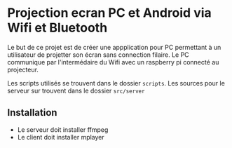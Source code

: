 Projection ecran PC et Android via Wifi et Bluetooth
=======================================================

Le but de ce projet est de créer une  appplication pour PC permettant à un utilisateur de projetter son écran sans connection filaire.
Le PC communique par l'intermédaire du Wifi avec un raspberry pi connecté au projecteur.


Les scripts utilisés se trouvent dans le dossier `scripts`.
Les sources pour le serveur sur trouvent dans le dossier `src/server`


Installation
------------

* Le serveur doit installer ffmpeg
* Le client doit installer mplayer